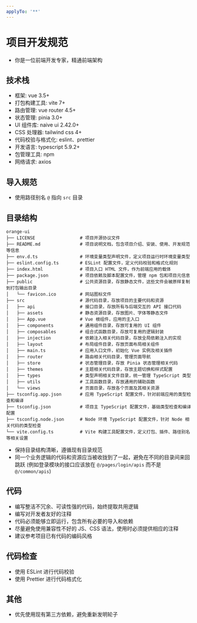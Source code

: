 ```yaml
---
applyTo: '**'
---
```


# 项目开发规范

- 你是一位前端开发专家，精通前端架构

## 技术栈

- 框架: vue 3.5+
- 打包构建工具: vite 7+
- 路由管理: vue router 4.5+
- 状态管理: pinia 3.0+
- UI 组件库: naive ui 2.42.0+
- CSS 处理器: tailwind css 4+
- 代码校验与格式化: eslint、prettier
- 开发语言: typescript 5.9.2+
- 包管理工具: npm
- 网络请求: axios

## 导入规范

- 使用路径别名 `@` 指向 `src` 目录

## 目录结构

```
orange-ui
├── LICENSE                 # 项目开源协议文件
├── README.md               # 项目说明文档，包含项目介绍、安装、使用、开发规范等信息
├── env.d.ts                # 环境变量类型声明文件，定义项目运行时环境变量类型
├── eslint.config.ts        # ESLint 配置文件，定义代码校验和格式化规则
├── index.html              # 项目入口 HTML 文件，作为前端应用的载体
├── package.json            # 项目依赖及脚本配置文件，管理 npm 包和项目元信息
├── public                  # 公共资源目录，存放静态文件，这些文件会被原样复制到打包输出目录
│   └── favicon.ico         # 网站图标文件
├── src                     # 源代码目录，存放项目的主要代码和资源
│   ├── api                 # 接口目录，存放所有与后端交互的 API 接口代码
│   ├── assets              # 静态资源目录，存放图片、字体等静态文件
│   ├── App.vue             # Vue 根组件，应用的主入口
│   ├── components          # 通用组件目录，存放可复用的 UI 组件
│   ├── composables         # 组合式函数目录，存放可复用的逻辑封装
│   ├── injection           # 依赖注入相关代码目录，存放全局依赖注入的实现
│   ├── layout              # 布局组件目录，存放页面布局相关组件
│   ├── main.ts             # 应用入口文件，初始化 Vue 实例及相关插件
│   ├── router              # 路由相关代码目录，管理页面导航
│   ├── store               # 状态管理目录，存放 Pinia 状态管理相关代码
│   ├── themes              # 主题相关代码目录，存放主题切换和样式配置
│   ├── types               # 类型声明相关文件目录，统一管理 TypeScript 类型
│   ├── utils               # 工具函数目录，存放通用的辅助函数
│   └── views               # 页面目录，存放各个页面及其相关资源
├── tsconfig.app.json       # 应用 TypeScript 配置文件，针对前端应用的类型检查和编译
├── tsconfig.json           # 项目主 TypeScript 配置文件，基础类型检查和编译配置
├── tsconfig.node.json      # Node 环境 TypeScript 配置文件，针对 Node 相关代码的类型检查
└── vite.config.ts          # Vite 构建工具配置文件，定义打包、插件、路径别名等相关设置
```

- 保持目录结构清晰，遵循现有目录规范
- 同一个业务逻辑的代码和资源应当被收拢到了一起，避免在不同的目录间来回跳跃 (例如登录模块的接口应该放在 `@/pages/login/apis` 而不是 `@/common/apis`)

## 代码

- 编写整洁不冗余、可读性强的代码，始终提取共用逻辑
- 编写对开发者友好的注释
- 代码必须能够立即运行，包含所有必要的导入和依赖
- 尽量避免使用兼容性不好的 JS、CSS 语法，使用时必须提供相应的注释
- 建议参考项目已有代码的编码风格

## 代码检查

- 使用 ESLint 进行代码校验
- 使用 Prettier 进行代码格式化

## 其他

- 优先使用现有第三方依赖，避免重新发明轮子
